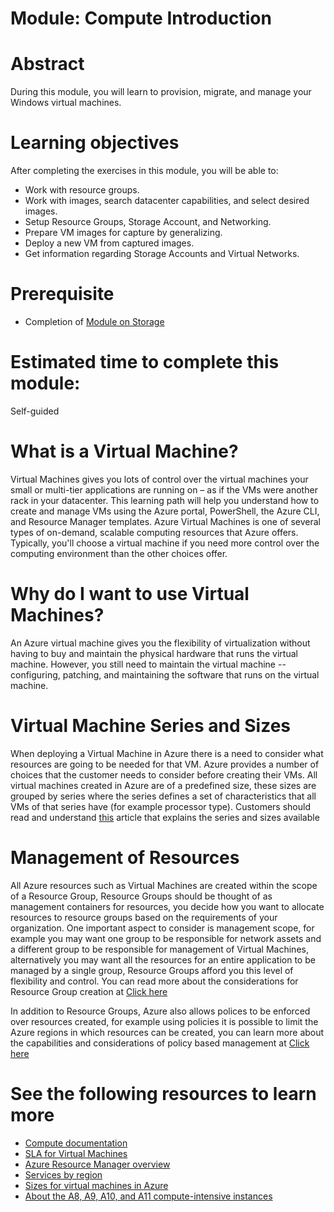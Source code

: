 # Module: Compute Introduction

# Abstract

During this module, you will learn to provision, migrate, and manage your Windows virtual machines.

# Learning objectives
After completing the exercises in this module, you will be able to:
* Work with resource groups.
* Work with images, search datacenter capabilities, and select desired images.
* Setup Resource Groups, Storage Account, and Networking.
* Prepare VM images for capture by generalizing.
* Deploy a new VM from captured images.
* Get information regarding Storage Accounts and Virtual Networks.

# Prerequisite 
* Completion of [Module on Storage](https://github.com/Azure/onboarding-guidance/tree/master/windows/Module%20I)

# Estimated time to complete this module:
Self-guided

# What is a Virtual Machine?
Virtual Machines gives you lots of control over the virtual machines your small or multi-tier applications are running on – as if the VMs were another rack in your datacenter. This learning path will help you understand how to create and manage VMs using the Azure portal, PowerShell, the Azure CLI, and Resource Manager templates.
Azure Virtual Machines is one of several types of on-demand, scalable computing resources that Azure offers. Typically, you'll choose a virtual machine if you need more control over the computing environment than the other choices offer.

# Why do I want to use Virtual Machines?
An Azure virtual machine gives you the flexibility of virtualization without having to buy and maintain the physical hardware that runs the virtual machine. However, you still need to maintain the virtual machine -- configuring, patching, and maintaining the software that runs on the virtual machine.

# Virtual Machine Series and Sizes
When deploying a Virtual Machine in Azure there is a need to consider what resources are going to be needed for that VM. Azure provides a number of choices that the customer needs to consider before creating their VMs. All virtual machines created in Azure are of a predefined size, these sizes are grouped by series where the series defines a set of characteristics that all VMs of that series have (for example processor type).  Customers should read and understand [this](https://azure.microsoft.com/en-gb/documentation/articles/virtual-machines-windows-sizes/) article that explains the series and sizes available

# Management of Resources
All Azure resources such as Virtual Machines are created within the scope of a Resource Group, Resource Groups should be thought of as management containers for resources, you decide how you want to allocate resources to resource groups based on the requirements of your organization. One important aspect to consider is management scope, for example you may want one group to be responsible for network assets and a different group to be responsible for management of Virtual Machines, alternatively you may want all the resources for an entire application to be managed by a single group, Resource Groups afford you this level of flexibility and control.  You can read more about the considerations for Resource Group creation at [Click here](https://azure.microsoft.com/en-us/documentation/articles/resource-group-overview/#resource-groups)

In addition to Resource Groups, Azure also allows polices to be enforced over resources created, for example using policies it is possible to limit the Azure regions in which resources can be created, you can learn more about the capabilities and considerations of policy based management at [Click here](https://azure.microsoft.com/en-us/documentation/articles/resource-manager-policy/) 

# See the following resources to learn more
* [Compute documentation](https://azure.microsoft.com/en-us/documentation/services/virtual-machines/)
* [SLA for Virtual Machines](https://azure.microsoft.com/en-us/support/legal/sla/virtual-machines/v1_2/)
* [Azure Resource Manager overview](https://azure.microsoft.com/en-us/documentation/articles/resource-group-overview/)
* [Services by region](https://azure.microsoft.com/en-us/regions/#services)
* [Sizes for virtual machines in Azure](https://azure.microsoft.com/en-gb/documentation/articles/virtual-machines-windows-sizes/)
* [About the A8, A9, A10, and A11 compute-intensive instances](https://azure.microsoft.com/en-gb/documentation/articles/virtual-machines-windows-a8-a9-a10-a11-specs/)


